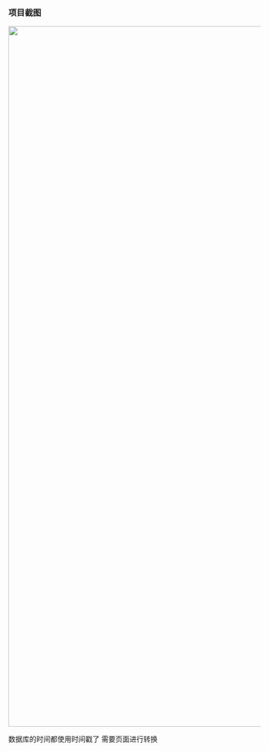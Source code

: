### 项目截图

<img width="1400" src="https://images.gitee.com/uploads/images/2020/1118/090359_21c0304e_1794996.jpeg"/>


数据库的时间都使用时间戳了 需要页面进行转换

